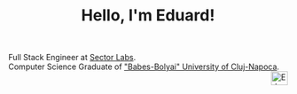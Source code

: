 <h1 align="center">Hello, I'm Eduard!</h1><br>
<p align="left">
Full Stack Engineer at <a href="https://www.sectorlabs.ro/">Sector Labs</a>.
<br/>
Computer Science Graduate of <a href="https://www.ubbcluj.ro/en/facultati/matematica_informatica">"Babes-Bolyai" University of Cluj-Napoca</a>.
<a href="https://www.linkedin.com/in/eduard-timotei-pauliuc-428904198/" target="blank"><img align="right" src="https://raw.githubusercontent.com/rahuldkjain/github-profile-readme-generator/master/src/images/icons/Social/linked-in-alt.svg" alt="Eduard Pauliuc" height="25" width="30" /></a> 
</p>

<!--
```javascript
let ed = {
	       age: 23,
	 positions: ["Junior Full Stack Developer", "Computer Science Graduate"],
	 languages: ["C", "C++", "C#", "Python", "Java", "Typescript", "Dart", "CSS", "SQL"],
	frameworks: ["React", "React Native", "Angular", "Redux", "Django", "Flutter", "Xamarin", ".NET"],
	     tools: ["Git", "Docker", "Postman", "Azure", "Google Cloud Platform"]
	}
```
<br>
-->
<!-- <p align="center"> <img src="https://komarev.com/ghpvc/?username=eduardpauliuc&label=Profile%20views&color=0e75b6&style=flat" alt="eduardpauliuc" /> </p> -->
